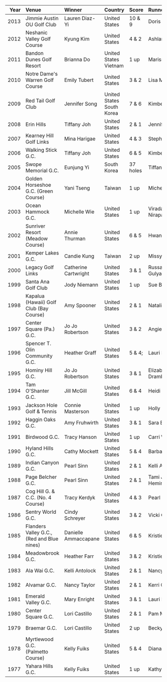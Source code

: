 |   Year | Venue                                      | Winner               | Country                   | Score    | Runner-up               |
|-------:|:-------------------------------------------|:---------------------|:--------------------------|:---------|:------------------------|
|   2013 | Jimmie Austin OU Golf Club                 | Lauren Diaz-Yi       | United States             | 10 & 9   | Doris Chen              |
|   2012 | Neshanic Valley Golf Course                | Kyung Kim            | United States             | 4 & 2    | Ashlan Ramsey           |
|   2011 | Bandon Dunes Golf Resort                   | Brianna Do           | United States Vietnam     | 1 up     | Marissa Dodd            |
|   2010 | Notre Dame's Warren Golf Course            | Emily Tubert         | United States             | 3 & 2    | Lisa McCloskey          |
|   2009 | Red Tail Golf Club                         | Jennifer Song        | United States South Korea | 7 & 6    | Kimberly Kim            |
|   2008 | Erin Hills                                 | Tiffany Joh          | United States             | 2 & 1    | Jennifer Song           |
|   2007 | Kearney Hill Golf Links                    | Mina Harigae         | United States             | 4 & 3    | Stephany Fleet          |
|   2006 | Walking Stick G.C.                         | Tiffany Joh          | United States             | 6 & 5    | Kimberly Kim            |
|   2005 | Swope Memorial G.C.                        | Eunjung Yi           | South Korea               | 37 holes | Tiffany Chudy           |
|   2004 | Golden Horseshoe G.C. (Green Course)       | Yani Tseng           | Taiwan                    | 1 up     | Michelle Wie            |
|   2003 | Ocean Hammock G.C.                         | Michelle Wie         | United States             | 1 up     | Virada Nirapathpongporn |
|   2002 | Sunriver Resort (Meadow Course)            | Annie Thurman        | United States             | 6 & 5    | Hwanhee Lee             |
|   2001 | Kemper Lakes G.C.                          | Candie Kung          | Taiwan                    | 2 up     | Missy Farr-Kaye         |
|   2000 | Legacy Golf Links                          | Catherine Cartwright | United States             | 3 & 1    | Russamee Gulyanamitta   |
|   1999 | Santa Ana Golf Club                        | Jody Niemann         | United States             | 1 up     | Sue Billek Nyhus        |
|   1998 | Kapalua (Hawaii) Golf Club (Bay Course)    | Amy Spooner          | United States             | 2 & 1    | Natalie Wong            |
|   1997 | Center Square (Pa.) G.C.                   | Jo Jo Robertson      | United States             | 3 & 2    | Angie Yoon              |
|   1996 | Spencer T. Olin Community G.C.             | Heather Graff        | United States             | 5 & 4;   | Lauri Berles            |
|   1995 | Hominy Hill G.C.                           | Jo Jo Robertson      | United States             | 3 & 1    | Elizabeth Drambour      |
|   1994 | Tam O'Shanter G.C.                         | Jill McGill          | United States             | 6 & 4    | Heidi Voorhees          |
|   1993 | Jackson Hole Golf & Tennis                 | Connie Masterson     | United States             | 1 up     | Holly Reynolds          |
|   1992 | Haggin Oaks G.C.                           | Amy Fruhwirth        | United States             | 3 & 1    | Sara Evens              |
|   1991 | Birdwood G.C.                              | Tracy Hanson         | United States             | 1 up     | Carri Wood              |
|   1990 | Hyland Hills G.C.                          | Cathy Mockett        | United States             | 5 & 4    | Barbara Blanchar        |
|   1989 | Indian Canyon G.C.                         | Pearl Sinn           | United States             | 2 & 1    | Kelli Akers             |
|   1988 | Page Belcher G.C.                          | Pearl Sinn           | United States             | 2 & 1    | Tami Jo Hemingsen       |
|   1987 | Cog Hill G. & C.C. (No. 4 Course)          | Tracy Kerdyk         | United States             | 4 & 3    | Pearl Sinn              |
|   1986 | Sentry World G.C.                          | Cindy Schreyer       | United States             | 3 & 2    | Vicki Goetze            |
|   1985 | Flanders Valley G.C., (Red and Blue nines) | Danielle Ammaccapane | United States             | 6 & 5    | Kristie Kolacny         |
|   1984 | Meadowbrook G.C.                           | Heather Farr         | United States             | 3 & 2    | Kristie Kolacny         |
|   1983 | Ala Wai G.C.                               | Kelli Antolock       | United States             | 2 & 1    | Nancy Taylor            |
|   1982 | Alvamar G.C.                               | Nancy Taylor         | United States             | 2 & 1    | Kerri Clark             |
|   1981 | Emerald Valley G.C.                        | Mary Enright         | United States             | 3 & 1    | Lauri Merten            |
|   1980 | Center Square G.C.                         | Lori Castillo        | United States             | 2 & 1    | Pam Miller              |
|   1979 | Braemar G.C.                               | Lori Castillo        | United States             | 2 up     | Becky Pearson           |
|   1978 | Myrtlewood G.C. (Palmetto Course)          | Kelly Fuiks          | United States             | 5 & 4    | Diana Schwab            |
|   1977 | Yahara Hills G.C.                          | Kelly Fuiks          | United States             | 1 up     | Kathy Williams          |